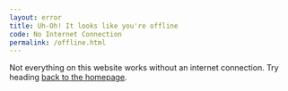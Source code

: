 ```yaml
---
layout: error
title: Uh-Oh! It looks like you're offline
code: No Internet Connection
permalink: /offline.html
---
```


Not everything on this website works without an internet connection. Try heading [back to the homepage](/).